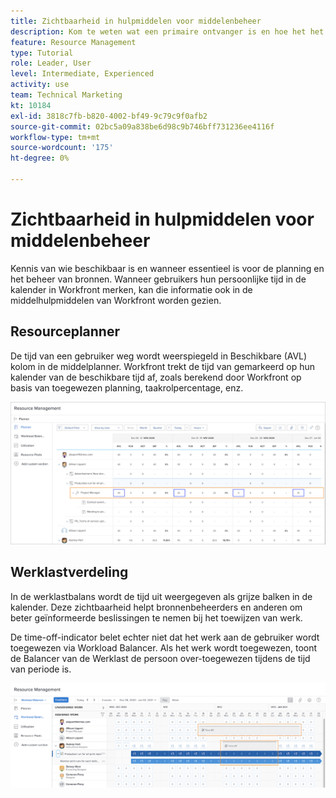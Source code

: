 ```yaml
---
title: Zichtbaarheid in hulpmiddelen voor middelenbeheer
description: Kom te weten wat een primaire ontvanger is en hoe het het beheer van uw middelen beïnvloedt.
feature: Resource Management
type: Tutorial
role: Leader, User
level: Intermediate, Experienced
activity: use
team: Technical Marketing
kt: 10184
exl-id: 3818c7fb-b820-4002-bf49-9c79c9f0afb2
source-git-commit: 02bc5a09a838be6d98c9b746bff731236ee4116f
workflow-type: tm+mt
source-wordcount: '175'
ht-degree: 0%

---
```


# Zichtbaarheid in hulpmiddelen voor middelenbeheer

Kennis van wie beschikbaar is en wanneer essentieel is voor de planning en het beheer van bronnen. Wanneer gebruikers hun persoonlijke tijd in de kalender in Workfront merken, kan die informatie ook in de middelhulpmiddelen van Workfront worden gezien.

## Resourceplanner

De tijd van een gebruiker weg wordt weerspiegeld in Beschikbare (AVL) kolom in de middelplanner. Workfront trekt de tijd van gemarkeerd op hun kalender van de beschikbare tijd af, zoals berekend door Workfront op basis van toegewezen planning, taakrolpercentage, enz.

![Afkorting in beschikbare kolom](assets/vis_01.png)

## Werklastverdeling

In de werklastbalans wordt de tijd uit weergegeven als grijze balken in de kalender. Deze zichtbaarheid helpt bronnenbeheerders en anderen om beter geïnformeerde beslissingen te nemen bij het toewijzen van werk.

De time-off-indicator belet echter niet dat het werk aan de gebruiker wordt toegewezen via Workload Balancer. Als het werk wordt toegewezen, toont de Balancer van de Werklast de persoon over-toegewezen tijdens de tijd van periode is.

![Tijd van grijze balk](assets/vis_02.png)
